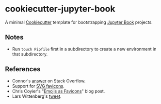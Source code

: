 # cookiecutter-jupyter-book

A minimal [Cookiecutter](https://github.com/cookiecutter/cookiecutter) template for bootstrapping [Jupyter Book](http://jupyterbook.org/) projects.

## Notes

- Run `touch Pipfile` first in a subdirectory to create a new environment in that subdirectory.

## References

- Connor's [answer](https://stackoverflow.com/a/55435460) on Stack Overflow.
- Support for [SVG favicons](https://caniuse.com/link-icon-svg).
- Chris Coyier's "[Emojis as Favicons](https://css-tricks.com/emojis-as-favicons/)" blog post.
- Lars Wittenberg's [tweet](https://twitter.com/larswittenberg/status/1242465247987810304).
